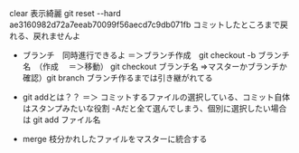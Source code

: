  clear 表示綺麗
git reset --hard ae3160982d72a7eeab70099f56aecd7c9db071fb
コミットしたところまで戻れる、戻れませんよ
- ブランチ　同時進行できるよ
＝＞ブランチ作成　git checkout -b ブランチ名　（作成
　＝＞移動） git checkout ブランチ名
 =>マスターかブランチか確認）git branch
ブランチ作るまでは引き継がれてる

- git addとは？？
＝＞ コミットするファイルの選択している、コミット自体はスタンプみたいな役割
-Aだと全て選んでしまう、個別に選択したい場合は
git add ファイル名　

- merge
枝分かれしたファイルをマスターに統合する
